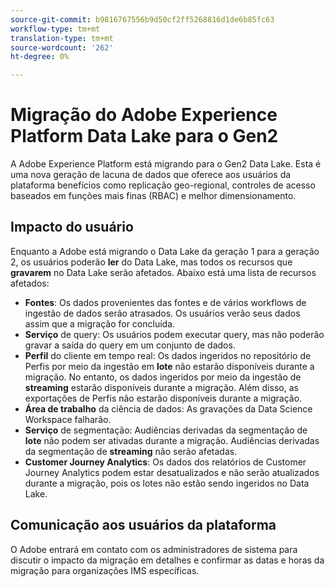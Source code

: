 ```yaml
---
source-git-commit: b9816767556b9d50cf2ff5268816d1de6b85fc63
workflow-type: tm+mt
translation-type: tm+mt
source-wordcount: '262'
ht-degree: 0%

---
```

# Migração do Adobe Experience Platform Data Lake para o Gen2

A Adobe Experience Platform está migrando para o Gen2 Data Lake. Esta é uma nova geração de lacuna de dados que oferece aos usuários da plataforma benefícios como replicação geo-regional, controles de acesso baseados em funções mais finas (RBAC) e melhor dimensionamento.

## Impacto do usuário

Enquanto a Adobe está migrando o Data Lake da geração 1 para a geração 2, os usuários poderão **ler** do Data Lake, mas todos os recursos que **gravarem** no Data Lake serão afetados. Abaixo está uma lista de recursos afetados:

- **Fontes**: Os dados provenientes das fontes e de vários workflows de ingestão de dados serão atrasados. Os usuários verão seus dados assim que a migração for concluída.
- **Serviço** de query: Os usuários podem executar query, mas não poderão gravar a saída do query em um conjunto de dados.
- **Perfil** do cliente em tempo real: Os dados ingeridos no repositório de Perfis por meio da ingestão em **lote** não estarão disponíveis durante a migração. No entanto, os dados ingeridos por meio da ingestão de **streaming** estarão disponíveis durante a migração. Além disso, as exportações de Perfis não estarão disponíveis durante a migração.
- **Área de trabalho** da ciência de dados: As gravações da Data Science Workspace falharão.
- **Serviço** de segmentação: Audiências derivadas da segmentação de **lote** não podem ser ativadas durante a migração. Audiências derivadas da segmentação de **streaming** não serão afetadas.
- **Customer Journey Analytics**: Os dados dos relatórios de Customer Journey Analytics podem estar desatualizados e não serão atualizados durante a migração, pois os lotes não estão sendo ingeridos no Data Lake.

## Comunicação aos usuários da plataforma

O Adobe entrará em contato com os administradores de sistema para discutir o impacto da migração em detalhes e confirmar as datas e horas da migração para organizações IMS específicas.